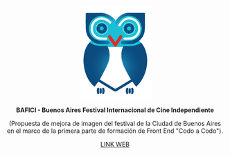 
<p align="center">
  <img src="https://github.com/AgusFW/CAC-proyect/blob/Leandro/assets/img/buho.png?raw=true" alt="Logo BAFICI">
</p>
<p align="center">
 <strong> BAFICI - Buenos Aires Festival Internacional de Cine Independiente</strong>
</p>
<p align="center">
  (Propuesta de mejora de imagen del festival de la Ciudad de Buenos Aires en el marco de la primera parte de formación de Front End "Codo a Codo").
</p>

<div align="center"><a href="https://bafici.onrender.com/"  target="_blank"k>LINK WEB</a></div>
